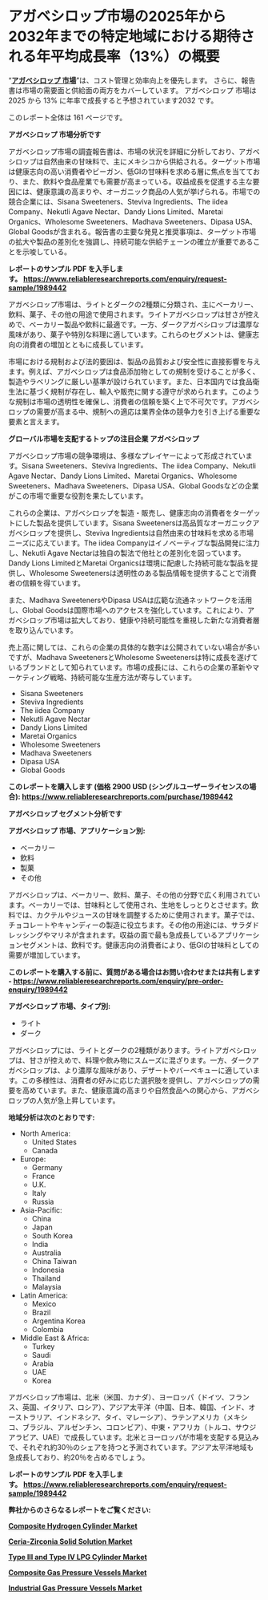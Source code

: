 <p><h1>アガベシロップ市場の2025年から2032年までの特定地域における期待される年平均成長率（13%）の概要</h1></p><p>&ldquo;<strong><a href="https://www.reliableresearchreports.com/agave-syrup-r1989442?utm_campaign=107&utm_medium=9&utm_source=Github&utm_content=ia&utm_term=30032025&utm_id=agave-syrup">アガベシロップ 市場</a></strong>&rdquo;は、コスト管理と効率向上を優先します。 さらに、報告書は市場の需要面と供給面の両方をカバーしています。 アガベシロップ 市場は 2025 から 13% に年率で成長すると予想されています2032 です。</p>
<p>このレポート全体は 161 ページです。</p>
<p><strong>アガベシロップ 市場分析です</strong></p>
<p><p>アガベシロップ市場の調査報告書は、市場の状況を詳細に分析しており、アガベシロップは自然由来の甘味料で、主にメキシコから供給される。ターゲット市場は健康志向の高い消費者やビーガン、低GIの甘味料を求める層に焦点を当てており、また、飲料や食品産業でも需要が高まっている。収益成長を促進する主な要因には、健康意識の高まりや、オーガニック商品の人気が挙げられる。市場での競合企業には、Sisana Sweeteners、Steviva Ingredients、The iidea Company、Nekutli Agave Nectar、Dandy Lions Limited、Maretai Organics、Wholesome Sweeteners、Madhava Sweeteners、Dipasa USA、Global Goodsが含まれる。報告書の主要な発見と推奨事項は、ターゲット市場の拡大や製品の差別化を強調し、持続可能な供給チェーンの確立が重要であることを示唆している。</p></p>
<p><strong>レポートのサンプル PDF を入手します。&nbsp;<a href="https://www.reliableresearchreports.com/enquiry/request-sample/1989442?utm_campaign=107&utm_medium=9&utm_source=Github&utm_content=ia&utm_term=30032025&utm_id=agave-syrup">https://www.reliableresearchreports.com/enquiry/request-sample/1989442</a></strong></p>
<p><p>アガベシロップ市場は、ライトとダークの2種類に分類され、主にベーカリー、飲料、菓子、その他の用途で使用されます。ライトアガベシロップは甘さが控えめで、ベーカリー製品や飲料に最適です。一方、ダークアガベシロップは濃厚な風味があり、菓子や特別な料理に適しています。これらのセグメントは、健康志向の消費者の増加とともに成長しています。</p><p>市場における規制および法的要因は、製品の品質および安全性に直接影響を与えます。例えば、アガベシロップは食品添加物としての規制を受けることが多く、製造やラベリングに厳しい基準が設けられています。また、日本国内では食品衛生法に基づく規制が存在し、輸入や販売に関する遵守が求められます。このような規制は市場の透明性を確保し、消費者の信頼を築く上で不可欠です。アガベシロップの需要が高まる中、規制への適応は業界全体の競争力を引き上げる重要な要素と言えます。</p></p>
<p><strong>グローバル市場を支配するトップの注目企業 アガベシロップ</strong></p>
<p><p>アガベシロップ市場の競争環境は、多様なプレイヤーによって形成されています。Sisana Sweeteners、Steviva Ingredients、The iidea Company、Nekutli Agave Nectar、Dandy Lions Limited、Maretai Organics、Wholesome Sweeteners、Madhava Sweeteners、Dipasa USA、Global Goodsなどの企業がこの市場で重要な役割を果たしています。</p><p>これらの企業は、アガベシロップを製造・販売し、健康志向の消費者をターゲットにした製品を提供しています。Sisana Sweetenersは高品質なオーガニックアガベシロップを提供し、Steviva Ingredientsは自然由来の甘味料を求める市場ニーズに応えています。The iidea Companyはイノベーティブな製品開発に注力し、Nekutli Agave Nectarは独自の製法で他社との差別化を図っています。Dandy Lions LimitedとMaretai Organicsは環境に配慮した持続可能な製品を提供し、Wholesome Sweetenersは透明性のある製品情報を提供することで消費者の信頼を得ています。</p><p>また、Madhava SweetenersやDipasa USAは広範な流通ネットワークを活用し、Global Goodsは国際市場へのアクセスを強化しています。これにより、アガベシロップ市場は拡大しており、健康や持続可能性を重視した新たな消費者層を取り込んでいます。</p><p>売上高に関しては、これらの企業の具体的な数字は公開されていない場合が多いですが、Madhava SweetenersとWholesome Sweetenersは特に成長を遂げているブランドとして知られています。市場の成長には、これらの企業の革新やマーケティング戦略、持続可能な生産方法が寄与しています。</p></p>
<p><ul><li>Sisana Sweeteners</li><li>Steviva Ingredients</li><li>The iidea Company</li><li>Nekutli Agave Nectar</li><li>Dandy Lions Limited</li><li>Maretai Organics</li><li>Wholesome Sweeteners</li><li>Madhava Sweeteners</li><li>Dipasa USA</li><li>Global Goods</li></ul></p>
<p><strong>このレポートを購入します (価格 2900 USD (シングルユーザーライセンスの場合):&nbsp;<a href="https://www.reliableresearchreports.com/purchase/1989442?utm_campaign=107&utm_medium=9&utm_source=Github&utm_content=ia&utm_term=30032025&utm_id=agave-syrup">https://www.reliableresearchreports.com/purchase/1989442</a></strong></p>
<p><strong>アガベシロップ セグメント分析です</strong></p>
<p><strong>アガベシロップ 市場、アプリケーション別:</strong></p>
<p><ul><li>ベーカリー</li><li>飲料</li><li>製菓</li><li>その他</li></ul></p>
<p><p>アガベシロップは、ベーカリー、飲料、菓子、その他の分野で広く利用されています。ベーカリーでは、甘味料として使用され、生地をしっとりとさせます。飲料では、カクテルやジュースの甘味を調整するために使用されます。菓子では、チョコレートやキャンディーの製造に役立ちます。その他の用途には、サラダドレッシングやマリネが含まれます。収益の面で最も急成長しているアプリケーションセグメントは、飲料です。健康志向の消費者により、低GIの甘味料としての需要が増加しています。</p></p>
<p><strong>このレポートを購入する前に、質問がある場合はお問い合わせまたは共有します - <a href="https://www.reliableresearchreports.com/enquiry/pre-order-enquiry/1989442?utm_campaign=107&utm_medium=9&utm_source=Github&utm_content=ia&utm_term=30032025&utm_id=agave-syrup">https://www.reliableresearchreports.com/enquiry/pre-order-enquiry/1989442</a></strong></p>
<p><strong>アガベシロップ 市場、タイプ別:</strong></p>
<p><ul><li>ライト</li><li>ダーク</li></ul></p>
<p><p>アガベシロップには、ライトとダークの2種類があります。ライトアガベシロップは、甘さが控えめで、料理や飲み物にスムーズに混ざります。一方、ダークアガベシロップは、より濃厚な風味があり、デザートやバーベキューに適しています。この多様性は、消費者の好みに応じた選択肢を提供し、アガベシロップの需要を高めています。また、健康意識の高まりや自然食品への関心から、アガベシロップの人気が急上昇しています。</p></p>
<p><strong>地域分析は次のとおりです:</strong></p>
<p><ul>
    <li>
        North America:
        <ul>
            <li>United States</li>
            <li>Canada</li>
        </ul>
    </li>
    <li>
        Europe:
        <ul>
            <li>Germany</li>
            <li>France</li>
            <li>U.K.</li>
            <li>Italy</li>
            <li>Russia</li>
        </ul>
    </li>
    <li>
        Asia-Pacific:
        <ul>
            <li>China</li>
            <li>Japan</li>
            <li>South Korea</li>
            <li>India</li>
            <li>Australia</li>
            <li>China Taiwan</li>
            <li>Indonesia</li>
            <li>Thailand</li>
            <li>Malaysia</li>
        </ul>
    </li>
    <li>
        Latin America:
        <ul>
            <li>Mexico</li>
            <li>Brazil</li>
            <li>Argentina Korea</li>
            <li>Colombia</li>
        </ul>
    </li>
    <li>
        Middle East & Africa:
        <ul>
            <li>Turkey</li>
            <li>Saudi</li>
            <li>Arabia</li>
            <li>UAE</li>
            <li>Korea</li>
        </ul>
    </li>
    </ul></p>
<p><p>アガベシロップ市場は、北米（米国、カナダ）、ヨーロッパ（ドイツ、フランス、英国、イタリア、ロシア）、アジア太平洋（中国、日本、韓国、インド、オーストラリア、インドネシア、タイ、マレーシア）、ラテンアメリカ（メキシコ、ブラジル、アルゼンチン、コロンビア）、中東・アフリカ（トルコ、サウジアラビア、UAE）で成長しています。北米とヨーロッパが市場を支配する見込みで、それぞれ約30％のシェアを持つと予測されています。アジア太平洋地域も急成長しており、約20％を占めるでしょう。</p></p>
<p><strong>レポートのサンプル PDF を入手します。&nbsp;<a href="https://www.reliableresearchreports.com/enquiry/request-sample/1989442?utm_campaign=107&utm_medium=9&utm_source=Github&utm_content=ia&utm_term=30032025&utm_id=agave-syrup">https://www.reliableresearchreports.com/enquiry/request-sample/1989442</a></strong></p>
<p><strong></strong></p>
<p><strong></strong></p>
<p><strong></strong></p>
<p><strong></strong></p>
<p><strong>弊社からのさらなるレポートをご覧ください:</strong></p>
<p><strong><p><a href="https://github.com/molayrabeta/Market-Research-Report-List-1/blob/main/composite-hydrogen-cylinder-market.md?utm_campaign=107&utm_medium=9&utm_source=Github&utm_content=ia&utm_term=30032025&utm_id=agave-syrup">Composite Hydrogen Cylinder Market</a></p><p><a href="https://github.com/rembaentin6f/Market-Research-Report-List-1/blob/main/ceria-zirconia-solid-solution-market.md?utm_campaign=107&utm_medium=9&utm_source=Github&utm_content=ia&utm_term=30032025&utm_id=agave-syrup">Ceria-Zirconia Solid Solution Market</a></p><p><a href="https://github.com/koopalujale2/Market-Research-Report-List-1/blob/main/type-iii-and-type-iv-lpg-cylinder-market.md?utm_campaign=107&utm_medium=9&utm_source=Github&utm_content=ia&utm_term=30032025&utm_id=agave-syrup">Type III and Type IV LPG Cylinder Market</a></p><p><a href="https://github.com/dukawashviro/Market-Research-Report-List-1/blob/main/composite-gas-pressure-vessels-market.md?utm_campaign=107&utm_medium=9&utm_source=Github&utm_content=ia&utm_term=30032025&utm_id=agave-syrup">Composite Gas Pressure Vessels Market</a></p><p><a href="https://github.com/tineamonaya/Market-Research-Report-List-1/blob/main/industrial-gas-pressure-vessels-market.md?utm_campaign=107&utm_medium=9&utm_source=Github&utm_content=ia&utm_term=30032025&utm_id=agave-syrup">Industrial Gas Pressure Vessels Market</a></p></strong></p>
